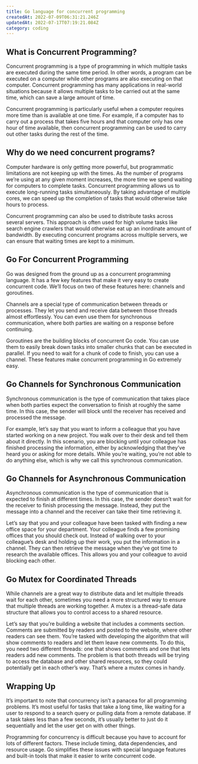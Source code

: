 ```yaml
---
title: Go language for concurrent programming
createdAt: 2022-07-09T06:31:21.246Z
updatedAt: 2022-07-17T07:19:21.084Z
category: coding
---
```


## What is Concurrent Programming?

Concurrent programming is a type of programming in which multiple tasks are executed during the same time period. In other words, a program can be executed on a computer while other programs are also executing on that computer. Concurrent programming has many applications in real-world situations because it allows multiple tasks to be carried out at the same time, which can save a large amount of time.

Concurrent programming is particularly useful when a computer requires more time than is available at one time. For example, if a computer has to carry out a process that takes five hours and that computer only has one hour of time available, then concurrent programming can be used to carry out other tasks during the rest of the time.

## Why do we need concurrent programs?

Computer hardware is only getting more powerful, but programmatic limitations are not keeping up with the times. As the number of programs we’re using at any given moment increases, the more time we spend waiting for computers to complete tasks. Concurrent programming allows us to execute long-running tasks simultaneously. By taking advantage of multiple cores, we can speed up the completion of tasks that would otherwise take hours to process.

Concurrent programming can also be used to distribute tasks across several servers. This approach is often used for high volume tasks like search engine crawlers that would otherwise eat up an inordinate amount of bandwidth. By executing concurrent programs across multiple servers, we can ensure that waiting times are kept to a minimum.

## Go For Concurrent Programming

Go was designed from the ground up as a concurrent programming language. It has a few key features that make it very easy to create concurrent code. We’ll focus on two of these features here: channels and goroutines.

Channels are a special type of communication between threads or processes. They let you send and receive data between those threads almost effortlessly. You can even use them for synchronous communication, where both parties are waiting on a response before continuing.

Goroutines are the building blocks of concurrent Go code. You can use them to easily break down tasks into smaller chunks that can be executed in parallel. If you need to wait for a chunk of code to finish, you can use a channel. These features make concurrent programming in Go extremely easy.

## Go Channels for Synchronous Communication

Synchronous communication is the type of communication that takes place when both parties expect the conversation to finish at roughly the same time. In this case, the sender will block until the receiver has received and processed the message.

For example, let’s say that you want to inform a colleague that you have started working on a new project. You walk over to their desk and tell them about it directly. In this scenario, you are blocking until your colleague has finished processing the information, either by acknowledging that they’ve heard you or asking for more details. While you’re waiting, you’re not able to do anything else, which is why we call this synchronous communication.

## Go Channels for Asynchronous Communication

Asynchronous communication is the type of communication that is expected to finish at different times. In this case, the sender doesn’t wait for the receiver to finish processing the message. Instead, they put the message into a channel and the receiver can take their time retrieving it.

Let’s say that you and your colleague have been tasked with finding a new office space for your department. Your colleague finds a few promising offices that you should check out. Instead of walking over to your colleague’s desk and holding up their work, you put the information in a channel. They can then retrieve the message when they’ve got time to research the available offices. This allows you and your colleague to avoid blocking each other.

## Go Mutex for Coordinated Threads

While channels are a great way to distribute data and let multiple threads wait for each other, sometimes you need a more structured way to ensure that multiple threads are working together. A mutex is a thread-safe data structure that allows you to control access to a shared resource.

Let’s say that you’re building a website that includes a comments section. Comments are submitted by readers and posted to the website, where other readers can see them. You’re tasked with developing the algorithm that will show comments to readers and let them leave new comments. To do this, you need two different threads: one that shows comments and one that lets readers add new comments. The problem is that both threads will be trying to access the database and other shared resources, so they could potentially get in each other’s way. That’s where a mutex comes in handy.

## Wrapping Up

It’s important to note that concurrency isn’t a panacea for all programming problems. It’s most useful for tasks that take a long time, like waiting for a user to respond to a search query or pulling data from a remote database. If a task takes less than a few seconds, it’s usually better to just do it sequentially and let the user get on with other things.

Programming for concurrency is difficult because you have to account for lots of different factors. These include timing, data dependencies, and resource usage. Go simplifies these issues with special language features and built-in tools that make it easier to write concurrent code.
